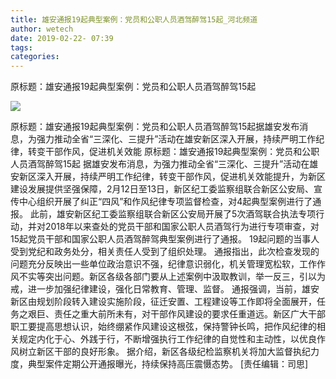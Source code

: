 ```yaml
---
title: 雄安通报19起典型案例：党员和公职人员酒驾醉驾15起_河北频道
author: wetech
date: 2019-02-22- 07:39
tags: 
categories: 
---
```

原标题：雄安通报19起典型案例：党员和公职人员酒驾醉驾15起
<!-- more -->
                
<img align="center" border="0" src="http://p2.ifengimg.com/a/2016/0810/204c433878d5cf9size1_w16_h16.png" />
                
            
原标题：雄安通报19起典型案例：党员和公职人员酒驾醉驾15起据雄安发布消息，为强力推动全省“三深化、三提升”活动在雄安新区深入开展，持续严明工作纪律，转变干部作风，促进机关效能
原标题：雄安通报19起典型案例：党员和公职人员酒驾醉驾15起
据雄安发布消息，为强力推动全省“三深化、三提升”活动在雄安新区深入开展，持续严明工作纪律，转变干部作风，促进机关效能提升，为新区建设发展提供坚强保障，2月12日至13日，新区纪工委监察组联合新区公安局、宣传中心组织开展了纠正“四风”和作风纪律专项监督检查，对4起典型案例进行了通报。
此前，雄安新区纪工委监察组联合新区公安局开展了5次酒驾联合执法专项行动，并对2018年以来查处的党员干部和国家公职人员酒驾行为进行专项审查，对15起党员干部和国家公职人员酒驾醉驾典型案例进行了通报。
19起问题的当事人受到党纪和政务处分，相关责任人受到了组织处理。
通报指出，此次检查发现的问题充分反映出一些单位政治意识不强，纪律意识弱化，机关管理宽松软，工作作风不实等突出问题。新区各级各部门要从上述案例中汲取教训，举一反三，引以为戒，进一步加强纪律建设，强化日常教育、管理、监督。
通报强调，当前，雄安新区由规划阶段转入建设实施阶段，征迁安置、工程建设等工作即将全面展开，任务之艰巨、责任之重大前所未有，对干部作风建设的要求任重道远。新区广大干部职工要提高思想认识，始终绷紧作风建设这根弦，保持警钟长鸣，把作风纪律的相关规定内化于心、外践于行，不断增强执行工作纪律的自觉性和主动性，以优良作风树立新区干部的良好形象。
据介绍，新区各级纪检监察机关将加大监督执纪力度，典型案件定期公开通报曝光，持续保持高压震慑态势。
[责任编辑：司思]
            
